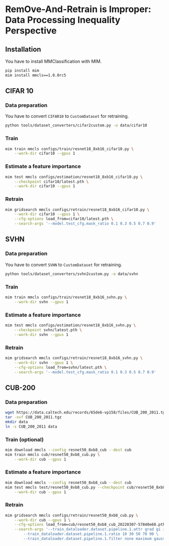 # **RemOve-And-Retrain** is Improper: Data Processing Inequality Perspective

## Installation

You have to install MMClassification with MIM.

```bash
pip install mim
mim install mmcls==1.0.0rc5
```

## CIFAR 10

### Data preparation

You have to convert `CIFAR10` to `CustomDataset` for retraining.

```bash
python tools/dataset_converters/cifar2custom.py -o data/cifar10
```

### Train

```bash
mim train mmcls configs/train/resnet18_8xb16_cifar10.py \
    --work-dir cifar10 --gpus 1
```

### Estimate a feature importance

```bash
mim test mmcls configs/estimation/resnet18_8xb16_cifar10.py \
    --checkpoint cifar10/latest.pth \
    --work-dir cifar10 --gpus 1
```

### Retrain

```bash
mim gridsearch mmcls configs/retrain/resnet18_8xb16_cifar10.py \
    --work-dir cifar10 --gpus 1 \
    --cfg-options load_from=cifar10/latest.pth \
    --search-args '--model.test_cfg.mask_ratio 0.1 0.3 0.5 0.7 0.9'
```

## SVHN

### Data preparation

You have to convert `SVHN` to `CustomDataset` for retraining.

```bash
python tools/dataset_converters/svhn2custom.py -o data/svhn
```

### Train

```bash
mim train mmcls configs/train/resnet18_8xb16_svhn.py \
    --work-dir svhn --gpus 1
```

### Estimate a feature importance

```bash
mim test mmcls configs/estimation/resnet18_8xb16_svhn.py \
    --checkpoint svhn/latest.pth \
    --work-dir svhn --gpus 1
```

### Retrain

```bash
mim gridsearch mmcls configs/retrain/resnet18_8xb16_svhn.py \
    --work-dir svhn --gpus 1 \
    --cfg-options load_from=svhn/latest.pth \
    --search-args '--model.test_cfg.mask_ratio 0.1 0.3 0.5 0.7 0.9'
```

## CUB-200

### Data preparation

```bash
wget https://data.caltech.edu/records/65de6-vp158/files/CUB_200_2011.tgz
tar -xvf CUB_200_2011.tgz
mkdir data
ln -s CUB_200_2011 data
```

### Train (optional)

```bash
mim download mmcls --config resnet50_8xb8_cub --dest cub
mim train mmcls cub/resnet50_8xb8_cub.py \
    --work-dir cub --gpus 1
```

### Estimate a feature importance

```bash
mim download mmcls --config resnet50_8xb8_cub --dest cub
mim test mmcls test/resnet50_8xb8_cub.py --checkpoint cub/resnet50_8xb8_cub_20220307-57840e60.pth \
    --work-dir cub --gpus 1
```

### Retrain

```bash
mim gridsearch mmcls configs/retrain/resnet50_8xb8_cub.py \
    --work-dir cub --gpus 1 \
    --cfg-options load_from=cub/resnet50_8xb8_cub_20220307-57840e60.pth \
    --search-args '--train_dataloader.dataset.pipeline.1.attr grad gi ig sg vg gc sobl rand \
        --train_dataloader.dataset.pipeline.1.ratio 10 30 50 70 90 \ 
        --train_dataloader.dataset.pipeline.1.filter none maximum gaussian'
```
